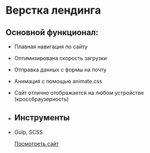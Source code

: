 # Верстка лендинга

## Основной функционал:
- Плавная навигация по сайту
- Оптимизирована скорость загрузки
- Отправка данных с формы на почту
- Анимация с помощью animate.css
- Сайт отлично отображается на любом устройстве (кроссбраузерность)
- ## Инструменты 
- Gulp, SCSS

  [Посмотреть сайт](https://sheyhmansur.github.io/digital)
